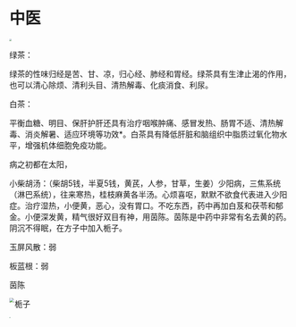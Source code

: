 # 中医

<img src="https://gimg2.baidu.com/image_search/src=http%3A%2F%2Fimg.alicdn.com%2Fbao%2Fuploaded%2Fi1%2F2857907579%2FO1CN01ZSreVe25rEPJHfV8S_%21%210-item_pic.jpg&refer=http%3A%2F%2Fimg.alicdn.com&app=2002&size=f9999,10000&q=a80&n=0&g=0n&fmt=auto?sec=1707185677&t=de1bad59834d6bd21db6ae4bd7e63006" style="zoom:25%" >

绿茶：

绿茶的性味归经是苦、甘、凉，归心经、肺经和胃经。绿茶具有生津止渴的作用，也可以清心除烦、清利头目、清热解毒、化痰消食、利尿。



白茶：

平衡血糖、明目、保肝护肝还具有治疗咽喉肿痛、感冒发热、肠胃不适、清热解毒、消炎解暑、适应环境等功效*。白茶具有降低肝脏和脑组织中脂质过氧化物水平，增强机体细胞免疫功能。





病之初都在太阳，



小柴胡汤：（柴胡5钱，半夏5钱，黄芪，人参，甘草，生姜）少阳病，三焦系统（淋巴系统），往来寒热，桂枝麻黄各半汤。心烦喜呕，默默不欲食代表进入少阳症。治疗湿热，小便黄，恶心，没有胃口。不吃东西，药中再加白芨和茯苓和郁金。小便深发黄，精气很好双目有神，用茵陈。茵陈是中药中非常有名去黄的药。阴沉不得眠，在方子中加入栀子。





玉屏风散：弱



板蓝根：弱







茵陈

<img src="https://img0.baidu.com/it/u=389563184,1162393914&fm=253&fmt=auto&app=138&f=JPEG?w=500&h=500" style="zoom:50%" align="left">

栀子

<img src="https://img1.dxycdn.com/2018/0223/945/3262834071533310938-8w.jpg" style="zoom:10%" align=left> 

